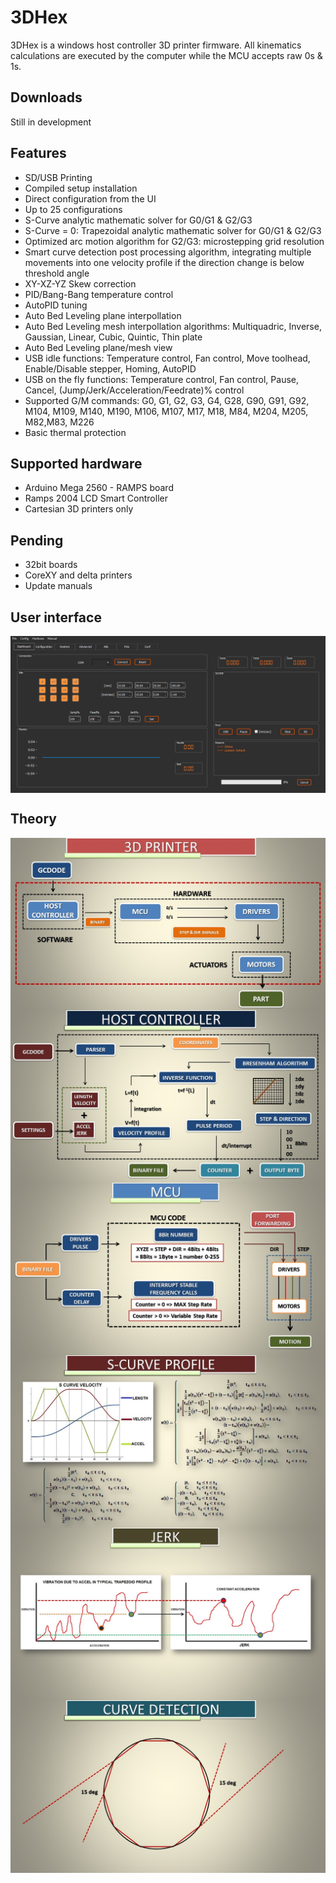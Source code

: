 # 3DHex

3DHex is a windows host controller 3D printer firmware.
All kinematics calculations are executed by the computer while the MCU accepts raw 0s & 1s. 

## Downloads
								
Still in development

## Features

* SD/USB Printing
* Compiled setup installation 
* Direct configuration from the UI 
* Up to 25 configurations   
* S-Curve analytic mathematic solver for G0/G1 & G2/G3
* S-Curve = 0: Trapezoidal analytic mathematic solver for G0/G1 & G2/G3
* Optimized arc motion algorithm for G2/G3: microstepping grid resolution  
* Smart curve detection post processing algorithm, integrating multiple movements into one velocity profile if the direction change is below threshold angle  
* XY-XZ-YZ Skew correction      
* PID/Bang-Bang temperature control
* AutoPID tuning
* Auto Bed Leveling plane interpollation
* Auto Bed Leveling mesh interpollation algorithms: Multiquadric, Inverse, Gaussian, Linear, Cubic, Quintic, Thin plate
* Auto Bed Leveling plane/mesh view
* USB idle functions: Temperature control, Fan control, Move toolhead, Enable/Disable stepper, Homing, AutoPID  
* USB on the fly functions: Temperature control, Fan control, Pause, Cancel, (Jump/Jerk/Acceleration/Feedrate)% control  
* Supported G/M commands: G0, G1, G2, G3, G4, G28, G90, G91, G92, M104, M109, M140, M190, M106, M107, M17, M18, M84, M204, M205, M82,M83, M226
* Basic thermal protection

## Supported hardware
* Arduino Mega 2560 - RAMPS board 
* Ramps 2004 LCD Smart Controller
* Cartesian 3D printers only

## Pending

* 32bit boards   
* CoreXY and delta printers   
* Update manuals  

## User interface
<img align="center" src="https://github.com/PanagiotisMenounos/3DHex/blob/develop/docs/img/gui/GUI_Main.PNG" />

## Theory 

<img align="center" src="https://github.com/PanagiotisMenounos/3DHex/blob/develop/docs/img/theory/3D%20Printer.JPG" />

<img align="center" src="https://github.com/PanagiotisMenounos/3DHex/blob/develop/docs/img/theory/Host.JPG" />

<img align="center" src="https://github.com/PanagiotisMenounos/3DHex/blob/develop/docs/img/theory/MCU.JPG" />

<img align="center" src="https://github.com/PanagiotisMenounos/3DHex/blob/develop/docs/img/theory/S-Curve.JPG" />

<img align="center" src="https://github.com/PanagiotisMenounos/3DHex/blob/develop/docs/img/theory/Jerk.JPG" />

<img align="center" src="https://github.com/PanagiotisMenounos/3DHex/blob/develop/docs/img/theory/Curve%20detection.JPG" />
